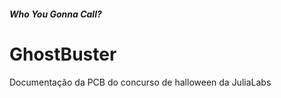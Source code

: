 ##### Who You Gonna Call?

# GhostBuster

Documentação da PCB do concurso de halloween da JuliaLabs
